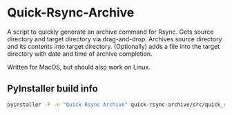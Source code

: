 # Quick-Rsync-Archive

A script to quickly generate an archive command for Rsync.
Gets source directory and target directory via drag-and-drop.
Archives source directory and its contents into target directory.
(Optionally) adds a file into the target directory with date and time 
of archive completion.

Written for MacOS, but should also work on Linux.

## PyInstaller build info

```bash
pyinstaller -F -n "Quick Rsync Archive" quick-rsync-archive/src/quick_rsync_archive.py
```

